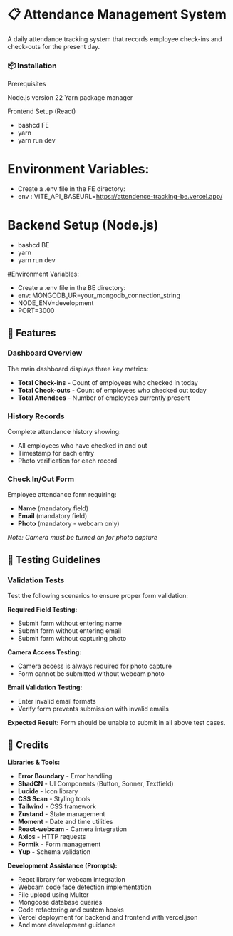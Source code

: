 # 📋 Attendance Management System

A daily attendance tracking system that records employee check-ins and check-outs for the present day.

### 📦 Installation
Prerequisites

Node.js version 22
Yarn package manager

Frontend Setup (React)
- bashcd FE
- yarn
- yarn run dev

# Environment Variables:
- Create a .env file in the FE directory:
- env : VITE_API_BASEURL=https://attendence-tracking-be.vercel.app/

# Backend Setup (Node.js)
- bashcd BE
- yarn
- yarn run dev

#Environment Variables:
- Create a .env file in the BE directory:
- env: MONGODB_UR=your_mongodb_connection_string
- NODE_ENV=development
- PORT=3000

## 🎯 Features

### Dashboard Overview
The main dashboard displays three key metrics:
- **Total Check-ins** - Count of employees who checked in today
- **Total Check-outs** - Count of employees who checked out today  
- **Total Attendees** - Number of employees currently present

### History Records
Complete attendance history showing:
- All employees who have checked in and out
- Timestamp for each entry
- Photo verification for each record

### Check In/Out Form
Employee attendance form requiring:
- **Name** (mandatory field)
- **Email** (mandatory field)
- **Photo** (mandatory - webcam only)

*Note: Camera must be turned on for photo capture*

## 🧪 Testing Guidelines

### Validation Tests
Test the following scenarios to ensure proper form validation:

**Required Field Testing:**
- Submit form without entering name
- Submit form without entering email  
- Submit form without capturing photo

**Camera Access Testing:**
- Camera access is always required for photo capture
- Form cannot be submitted without webcam photo

**Email Validation Testing:**
- Enter invalid email formats
- Verify form prevents submission with invalid emails

**Expected Result:** Form should be unable to submit in all above test cases.

## 🙏 Credits
**Libraries & Tools:**
- **Error Boundary** - Error handling
- **ShadCN** - UI Components (Button, Sonner, Textfield)
- **Lucide** - Icon library
- **CSS Scan** - Styling tools
- **Tailwind** - CSS framework
- **Zustand** - State management
- **Moment** - Date and time utilities
- **React-webcam** - Camera integration
- **Axios** - HTTP requests
- **Formik** - Form management
- **Yup** - Schema validation

**Development Assistance (Prompts):**
- React library for webcam integration
- Webcam code face detection implementation
- File upload using Multer
- Mongoose database queries
- Code refactoring and custom hooks
- Vercel deployment for backend and frontend with vercel.json
- And more development guidance

